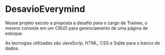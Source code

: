 # DesavioEverymind
Nesse projeto excuto a proposta a desafio para o cargo de Trainee, o mesmo consiste em um CRUD para gerenciamento de uma página de estoque.

As tecnogias utilizadas são JavaScrip, HTML, CSS e Sqlite para o banco de dados.
